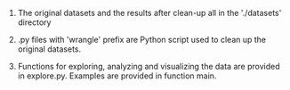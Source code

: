 1. The original datasets and the results after clean-up all in the
'./datasets' directory

2. .py files with 'wrangle' prefix are Python script used to clean up the
original datasets.

3. Functions for exploring, analyzing and visualizing the data are provided
in explore.py. Examples are provided in function main.
